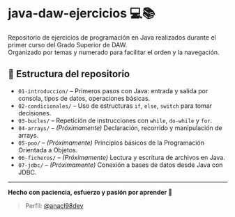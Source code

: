 # java-daw-ejercicios 💻📚

Repositorio de ejercicios de programación en Java realizados durante el primer curso del Grado Superior de DAW.  
Organizado por temas y numerado para facilitar el orden y la navegación.

## 📂 Estructura del repositorio

- `01-introduccion/` – Primeros pasos con Java: entrada y salida por consola, tipos de datos, operaciones básicas.
- `02-condicionales/` – Uso de estructuras `if`, `else`, `switch` para tomar decisiones.
- `03-bucles/` – Repetición de instrucciones con `while`, `do-while` y `for`.
- `04-arrays/` – *(Próximamente)* Declaración, recorrido y manipulación de arrays.
- `05-poo/` – *(Próximamente)* Principios básicos de la Programación Orientada a Objetos.
- `06-ficheros/` – *(Próximamente)* Lectura y escritura de archivos en Java.
- `07-jdbc/` – *(Próximamente)* Conexión a bases de datos desde Java con JDBC.

---

**Hecho con paciencia, esfuerzo y pasión por aprender 🌱**

> Perfil: [@anacl98dev](https://github.com/anacl98dev)
